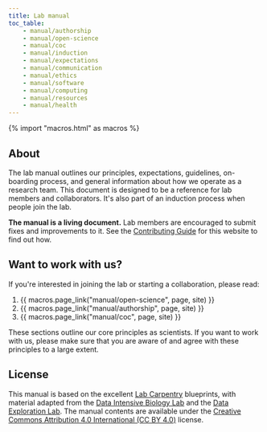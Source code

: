 ```yaml
---
title: Lab manual
toc_table:
    - manual/authorship
    - manual/open-science
    - manual/coc
    - manual/induction
    - manual/expectations
    - manual/communication
    - manual/ethics
    - manual/software
    - manual/computing
    - manual/resources
    - manual/health
---
```


{% import "macros.html" as macros %}

## About

The lab manual outlines our principles, expectations, guidelines, on-boarding
process, and general information about how we operate as a research team.
This document is designed to be a reference for lab members and collaborators.
It's also part of an induction process when people join the lab.

<div class="callout">

**The manual is a living document.** Lab members are encouraged to submit fixes
and improvements to it. See the [Contributing Guide][website-repo] for this
website to find out how.

</div>

## Want to work with us?

If you're interested in joining the lab or starting a collaboration, please
read:

1. {{ macros.page_link("manual/open-science", page, site) }}
1. {{ macros.page_link("manual/authorship", page, site) }}
1. {{ macros.page_link("manual/coc", page, site) }}

These sections outline our core principles as scientists.
If you want to work with us, please make sure that you are aware of and agree
with these principles to a large extent.

## License

This manual is based on the excellent
[Lab Carpentry](https://github.com/lab-carpentry) blueprints, with material
adapted from the [Data Intensive Biology Lab](http://ivory.idyll.org/lab/) and
the [Data Exploration Lab](https://data-exp-lab.github.io/).
The manual contents are available under the
[Creative Commons Attribution 4.0 International (CC BY 4.0)](https://creativecommons.org/licenses/by/4.0)
license.

[website-repo]: https://github.com/compgeolab/website
